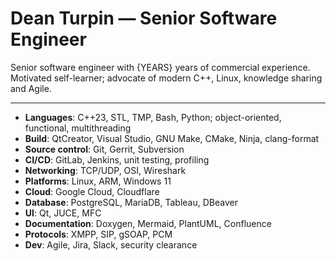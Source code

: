 # Dean Turpin &mdash; Senior Software Engineer

<!-- Note {YEARS} is inserted dynamically by the build pipe -->

Senior software engineer with {YEARS} years of commercial experience. Motivated
self-learner; advocate of modern C++, Linux, knowledge sharing and Agile.

---

- __Languages__: C++23, STL, TMP, Bash, Python; object-oriented, functional, multithreading
- __Build__: QtCreator, Visual Studio, GNU Make, CMake, Ninja, clang-format
- __Source control__: Git, Gerrit, Subversion
- __CI/CD__: GitLab, Jenkins, unit testing, profiling
- __Networking__: TCP/UDP, OSI, Wireshark
- __Platforms__: Linux, ARM, Windows 11
- __Cloud__: Google Cloud, Cloudflare
- __Database__: PostgreSQL, MariaDB, Tableau, DBeaver
- __UI__: Qt, JUCE, MFC
- __Documentation__: Doxygen, Mermaid, PlantUML, Confluence
- __Protocols__: XMPP, SIP, gSOAP, PCM
- __Dev__: Agile, Jira, Slack, security clearance

